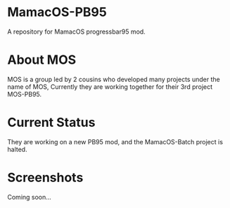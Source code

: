 # MamacOS-PB95
A repository for MamacOS progressbar95 mod.

# About MOS
MOS is a group led by 2 cousins who developed many projects under the name of MOS, 
Currently they are working together for their 3rd project MOS-PB95.

# Current Status
They are working on a new PB95 mod, and the MamacOS-Batch project is halted.

# Screenshots
Coming soon...

